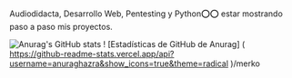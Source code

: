 Audiodidacta, Desarrollo Web, Pentesting y Python⭕⭕
estar mostrando paso a paso mis proyectos.

![Anurag's GitHub stats](https://github-readme-stats.vercel.app/api?username=anuraghazra&theme=dark&show_icons=true)
! [Estadísticas de GitHub de Anurag] ( https://github-readme-stats.vercel.app/api?username=anuraghazra&show_icons=true&theme=radical )/merko
